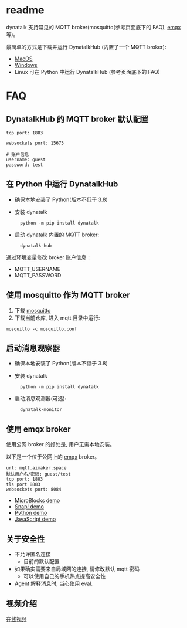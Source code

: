 # readme

dynatalk 支持常见的 MQTT broker(mosquitto(参考页面底下的 FAQ), [emqx](https://www.emqx.com/zh) 等)。

最简单的方式是下载并运行 DynatalkHub (内置了一个 MQTT broker):

-   [MacOS](https://scratch3-files.just4fun.site/DynatalkHub-0.2.0-mac.zip)
-   [Windows](https://scratch3-files.just4fun.site/DynatalkHub-0.2.0-win.zip)
-   Linux 可在 Python 中运行 DynatalkHub (参考页面底下的 FAQ)

# FAQ

##  DynatalkHub 的 MQTT broker 默认配置

```
tcp port: 1883

websockets port: 15675

# 账户信息
username: guest
password: test
```

## 在 Python 中运行 DynatalkHub

- 确保本地安装了 Python(版本不低于 3.8)
- 安装 dynatalk

        python -m pip install dynatalk

- 启动 dynatalk 内置的 MQTT broker:
    
        dynatalk-hub

通过环境变量修改 broker 账户信息：

- MQTT_USERNAME
- MQTT_PASSWORD

## 使用 mosquitto 作为 MQTT broker

1. 下载 [mosquitto](https://mosquitto.org/download/)
2. 下载当前仓库, 进入 mqtt 目录中运行:

`mosquitto -c mosquitto.conf`

## 启动消息观察器

- 确保本地安装了 Python(版本不低于 3.8)
- 安装 dynatalk

        python -m pip install dynatalk

- 启动消息观测器(可选):

        dynatalk-monitor

## 使用 emqx broker

使用公网 broker 的好处是, 用户无需本地安装。

以下是一个位于公网上的 [emqx](https://www.emqx.com/zh) broker。

```
url: mqtt.aimaker.space
默认用户名/密码: guest/test
tcp port: 1883
tls port 8883
websockets port: 8084
```

- [MicroBlocks demo](https://microblocksfun.cn/run/microblocks.html?#project=https://wwj718.github.io/post/img/dynatalk-emqx-20240331.ubp)
- [Snap! demo](https://codelabclub.github.io/Snap/snap.html#open:https://wwj718.github.io/post/img/dynatalk-emqx-20240331.xml)
- [Python demo](https://github.com/wwj718/dynatalk-py/blob/main/Workspace-emqx.ipynb)
- [JavaScript demo](https://github.com/wwj718/dynatalk-js?tab=readme-ov-file#%E5%A6%82%E4%BD%95%E4%BD%BF%E7%94%A8%E5%85%AC%E7%BD%91-emqx-%E6%9C%8D%E5%8A%A1%E5%99%A8)

## 关于安全性

- 不允许匿名连接
  - 目前的默认配置
- 如果确实需要来自局域网的连接, 请修改默认 mqtt 密码
  - 可以使用自己的手机热点提高安全性
- Agent 解释消息时, 当心使用 eval.

## 视频介绍

[在线视频](https://www.bilibili.com/video/BV1Fr42187ip/)